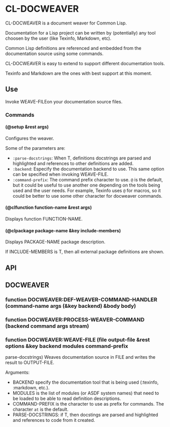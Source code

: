 

# CL-DOCWEAVER

CL-DOCWEAVER is a document weaver for Common Lisp.

Documentation for a Lisp project can be written by (potentially) any tool choosen by the user (like Texinfo, Markdown, etc).

Common Lisp definitions are referenced and embedded from the documentation source using some commands.

CL-DOCWEAVER is easy to extend to support different documentation tools.

Texinfo and Markdown are the ones with best support at this moment.

## Use

Invoke WEAVE-FILEon your documentation source files.

### Commands

#### (@setup &rest args)

Configures the weaver.

Some of the parameters are:

- `:parse-docstrings`: When T, definitions docstrings are parsed and highlighted and references to other definitions are added.
- `:backend`: Especify the documentation backend to use. This same option can be specified when invoking WEAVE-FILE.
- `:command-prefix`: The command prefix character to use. `@` is the default, but it could be useful to use another one depending on the tools being used and the user needs. For example, Texinfo uses `@` for macros, so it could be better to use some other character for docweaver commands.

#### (@clfunction function-name &rest args)

Displays function FUNCTION-NAME.

#### (@clpackage package-name &key include-members)

Displays PACKAGE-NAME package description.

If INCLUDE-MEMBERS is T, then all external package definitions are shown.

## API

## DOCWEAVER

### function DOCWEAVER:DEF-WEAVER-COMMAND-HANDLER (command-name args (&key backend) &body body)



### function DOCWEAVER:PROCESS-WEAVER-COMMAND (backend command args stream)



### function DOCWEAVER:WEAVE-FILE (file output-file &rest options &key backend modules command-prefix
 parse-docstrings)
Weaves documentation source in FILE and writes the result to OUTPUT-FILE.

Arguments:
 - BACKEND specify the documentation tool that is being used (:texinfo, :markdown, etc.).
- MODULES is the list of modules (or ASDF system names) that need to be loaded to be able to read definition descriptions.
- COMMAND-PREFIX is the character to use as prefix for commands. The character `at` is the default.
- PARSE-DOCSTRINGS: if T, then docstings are parsed and highlighted and references to code from it created.




